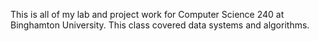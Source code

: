 This is all of my lab and project work for Computer Science 240 at Binghamton University.  This class covered data systems and algorithms.
